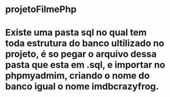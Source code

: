 # projetoFilmePhp
# Existe uma pasta sql no qual tem toda estrutura do banco ultilizado no projeto, é so pegar o arquivo dessa pasta que esta em .sql, e importar no phpmyadmim, criando o nome do banco igual o nome imdbcrazyfrog. 